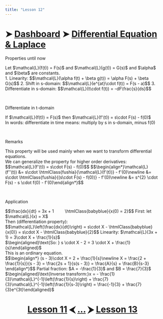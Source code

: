 ```yaml
---
title: "Lesson 12"
---
```


# ➤ [Dashboard]() ➤ [Differential Equation & Laplace](Differential%20Equation%20&%20Laplace/Differential%20Equation%20&%20Laplace.md)

<div class="note">
    <p class="note-head highlight-salmon">Properties until now</p>
    <p class="note-bg">
	    Let $\mathcal{L}(f(t)) = F(s)$ and $\mathcal{L}(g(t)) = G(s)$ and $\alpha$ and $\beta$ are constants.<br>
	    1. Linearity: 
	    $$\mathcal{L}(\alpha f(t) + \beta g(t)) = \alpha F(s) + \beta G(s)$$
	    2. Shift in s-domain:
	    $$\mathcal{L}(e^{at}\cdot f(t)) = F(s - a)$$
	    3. Differentiate in s-domain: 
	    $$\mathcal{L}(t\cdot f(t)) = -dF\frac{s}{ds}$$
    </p>
</div>
<br>

<div class="note">
    <p class="note-head highlight-salmon">Differentiate in t-domain</p>
    <p class="note-bg">
        If $\mathcal{L}(f(t)) = F(s)$ then $\mathcal{L}(f'(t)) = s\cdot F(s) - f(0)$<br>
        <span class="salmon bold">In words: differentiate in time means: multiply by s in s-domain, minus f(0)</span><br>
    </p>
</div>
<br>

<div class="note">
    <p class="note-head highlight-fushia">Remarks</p>
    <p class="note-bg">
        This property will be used mainly when we want to transform differential equations.<br>
        We can generalize the property for higher order derivatives:<br>
        $$\mathcal{L}(f'(t)) = s\cdot F(s) - f(0)$$
        $$\begin{align*}\mathcal{L}(f''(t)) &= s\cdot \htmlClass{fushia}{\mathcal{L}(f'(t))} - f'(0)\newline &= s\cdot \htmlClass{fushia}{(s\cdot F(s) - f(0))} - f'(0)\newline &= s^{2} \cdot F(s) - s \cdot f(0) - f'(0)\end{align*}$$
    </p>
</div>
<br>

<div class="note">
    <p class="note-head highlight-blue">Application</p>
    <p class="note-bg">
	    $$\frac{dx}{dt} = 3x + 1 &emsp;&emsp; \htmlClass{babyblue}{x(0) = 2}$$   
	    First: let $\mathcal{L}(x) = X$<br>
	    Then (differentiation property):<br>
	    $$\mathcal{L}\left(\frac{dx}{dt}\right) = s\cdot X - \htmlClass{babyblue}{x(0)} = s\cdot X - \htmlClass{babyblue}{2}$$ 
	    Linearity: $\mathcal{L}(3x + 1) = 3\cdot X + \frac{1}{s}$<br>
	    $\begin{aligned}\text{So: } s \cdot X - 2 = 3 \cdot X + \frac{1}{s}\end{aligned}$<br>
	    This is an ordinary equation.<br>
	    $$\begin{align*}
	    (s - 3)\cdot X = 2 + \frac{1}{s}\newline
	    X = \frac{2 + \frac{1}{s}}{s - 3} = \frac{2s + 1}{s(s - 3)} = \frac{A}{s} + \frac{B}{s-3}
	    \end{align*}$$
	    Partial fraction: $A = -\frac{1}{3}$ and $B = \frac{7}{3}$<br>
	    $\begin{aligned}\text{Inverse transform:}x = - \frac{1}{3}\mathcal{L}^{-1}\left(\frac{1}{s}\right) + \frac{7}{3}\mathcal{L}^{-1}\left(\frac{1}{s-3}\right) = \frac{-1}{3} + \frac{7}{3}e^{3t}\end{aligned}$
    </p>
</div>

# <center><a href="../Lesson-11">Lesson 11</a> ⮜ <a href="../Lesson-12">...</a> ⮞ <a href="../Lesson-13">Lesson 13</a></center>